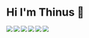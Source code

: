 # Hi I'm Thinus 👋

<img align="left"  src="https://github-readme-stats.vercel.app/api?username=thinuss&show_icons=true&theme=radical" />
<img align="left"  src="https://img.shields.io/badge/html5-%23E34F26.svg?style=for-the-badge&logo=html5&logoColor=white"/>
<img align="left"  src="https://img.shields.io/badge/linktree-1de9b6?style=for-the-badge&logo=linktree&logoColor=white"/>
<img align="left"  src="https://img.shields.io/badge/linkedin-%230077B5.svg?style=for-the-badge&logo=linkedin&logoColor=white"/>
<img align="left"  src="https://img.shields.io/badge/Twitter-%231DA1F2.svg?style=for-the-badge&logo=Twitter&logoColor=white"/>

<img align="left"  src="https://github-readme-stats.vercel.app/api/top-langs/?username=anuraghazra&layout=compact"/>



